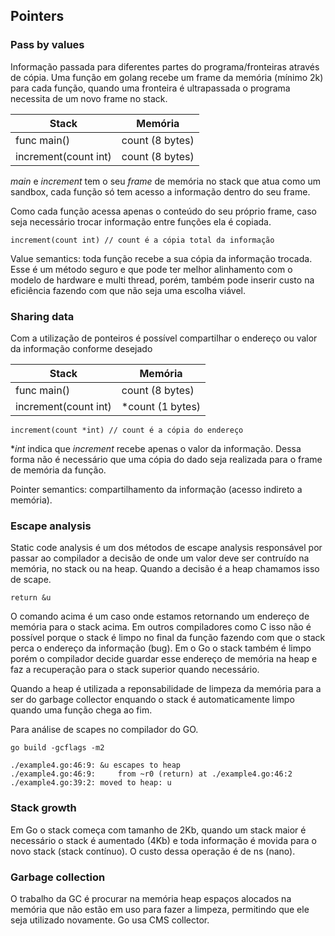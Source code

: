 ## Pointers

### Pass by values
Informação passada para diferentes partes do programa/fronteiras através de cópia.
Uma função em golang recebe um frame da memória (mínimo 2k) para cada função, quando uma fronteira é ultrapassada o programa necessita de um novo frame no stack.

Stack       | Memória | 
---         | --- |
func main() | count (8 bytes) |
increment(count int) | count (8 bytes) |

*main* e *increment* tem o seu *frame* de memória no stack que atua como um sandbox, cada função só tem acesso a informação dentro do seu frame.

Como cada função acessa apenas o conteúdo do seu próprio frame, caso seja necessário trocar informação entre funções ela é copiada.

```
increment(count int) // count é a cópia total da informação
```

Value semantics: toda função recebe a sua cópia da informação trocada. Esse é um método seguro e que pode ter melhor alinhamento com o modelo de hardware e multi thread, porém, também pode inserir custo na eficiência fazendo com que não seja uma escolha viável. 

### Sharing data
Com a utilização de ponteiros é possível compartilhar o endereço ou valor da informação conforme desejado

Stack       | Memória | 
---         | --- |
func main() | count (8 bytes) |
increment(count int) | *count (1 bytes) |

```
increment(count *int) // count é a cópia do endereço
```

**int* indica que *increment* recebe apenas o valor da informação. Dessa forma não é necessário que uma cópia do dado seja realizada para o frame de memória da função.

Pointer semantics: compartilhamento da informação (acesso indireto a memória).

### Escape analysis
Static code analysis é um dos métodos de escape analysis responsável por passar ao compilador a decisão de onde um valor deve ser contruído na memória, no stack ou na heap. Quando a decisão é a heap chamamos isso de scape.

```
return &u
```

O comando acima é um caso onde estamos retornando um endereço de memória para o stack acima. Em outros compiladores como C isso não é possível porque o stack é limpo no final da função fazendo com que o stack perca o endereço da informação (bug).
Em o Go o stack também é limpo porém o compilador decide guardar esse endereço de memória na heap e faz a recuperação para o stack superior quando necessário.

Quando a heap é utilizada a reponsabilidade de limpeza da memória para a ser do garbage collector enquando o stack é automaticamente limpo quando uma função chega ao fim.

Para análise de scapes no compilador do GO.
```
go build -gcflags -m2

./example4.go:46:9: &u escapes to heap
./example4.go:46:9: 	from ~r0 (return) at ./example4.go:46:2
./example4.go:39:2: moved to heap: u
```

### Stack growth
Em Go o stack começa com tamanho de 2Kb, quando um stack maior é necessário o stack é aumentado (4Kb) e toda informação é movida para o novo stack (stack contínuo).
O custo dessa operação é de ns (nano).

### Garbage collection
O trabalho da GC é procurar na memória heap espaços alocados na memória que não estão em uso para fazer a limpeza, permitindo que ele seja utilizado novamente. Go usa CMS collector.